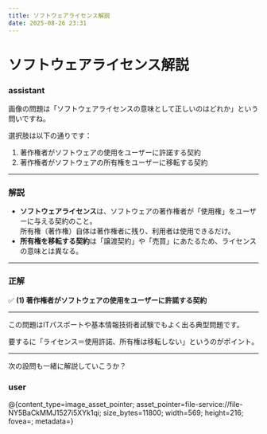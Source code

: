 ```yaml
---
title: ソフトウェアライセンス解説
date: 2025-08-26 23:31
---
```


# ソフトウェアライセンス解説

### assistant  

画像の問題は「ソフトウェアライセンスの意味として正しいのはどれか」という問いですね。  

選択肢は以下の通りです：  
1. 著作権者がソフトウェアの使用をユーザーに許諾する契約  
2. 著作権者がソフトウェアの所有権をユーザーに移転する契約  

---

### 解説
- **ソフトウェアライセンス**は、ソフトウェアの著作権者が「使用権」をユーザーに与える契約のこと。  
  所有権（著作権）自体は著作権者に残り、利用者は使用できるだけ。  
- **所有権を移転する契約**は「譲渡契約」や「売買」にあたるため、ライセンスの意味とは異なる。  

---

### 正解
✅ **(1) 著作権者がソフトウェアの使用をユーザーに許諾する契約**  

---

この問題はITパスポートや基本情報技術者試験でもよく出る典型問題です。  

要するに「ライセンス＝使用許諾、所有権は移転しない」というのがポイント。  

---

次の設問も一緒に解説していこうか？

### user  

@{content_type=image_asset_pointer; asset_pointer=file-service://file-NY5BaCkMMJ1527i5XYk1qi; size_bytes=11800; width=569; height=216; fovea=; metadata=}


